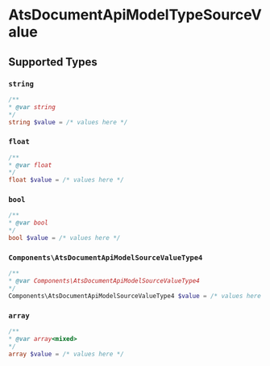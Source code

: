 # AtsDocumentApiModelTypeSourceValue


## Supported Types

### `string`

```php
/**
* @var string
*/
string $value = /* values here */
```

### `float`

```php
/**
* @var float
*/
float $value = /* values here */
```

### `bool`

```php
/**
* @var bool
*/
bool $value = /* values here */
```

### `Components\AtsDocumentApiModelSourceValueType4`

```php
/**
* @var Components\AtsDocumentApiModelSourceValueType4
*/
Components\AtsDocumentApiModelSourceValueType4 $value = /* values here */
```

### `array`

```php
/**
* @var array<mixed>
*/
array $value = /* values here */
```

